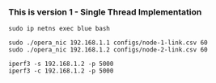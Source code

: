 ### This is version 1 - Single Thread Implementation

```
sudo ip netns exec blue bash

sudo ./opera_nic 192.168.1.1 configs/node-1-link.csv 60
sudo ./opera_nic 192.168.1.2 configs/node-2-link.csv 60

iperf3 -s 192.168.1.2 -p 5000
iperf3 -c 192.168.1.2 -p 5000
```

